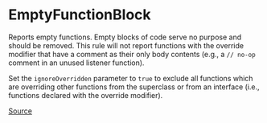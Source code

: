 # EmptyFunctionBlock

Reports empty functions. Empty blocks of code serve no purpose and should be removed.
This rule will not report functions with the override modifier that have a comment as their only body contents
(e.g., a `// no-op` comment in an unused listener function).

Set the `ignoreOverridden` parameter to `true` to exclude all functions which are overriding other
functions from the superclass or from an interface (i.e., functions declared with the override modifier).


[Source](https://detekt.github.io/detekt/empty-blocks.html#emptyfunctionblock)
